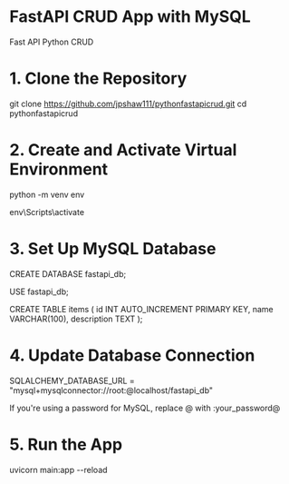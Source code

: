 # FastAPI CRUD App with MySQL
Fast API Python CRUD

# 1. Clone the Repository
git clone https://github.com/jpshaw111/pythonfastapicrud.git
cd pythonfastapicrud
# 2. Create and Activate Virtual Environment
python -m venv env

env\Scripts\activate

# 3. Set Up MySQL Database

CREATE DATABASE fastapi_db;

USE fastapi_db;

CREATE TABLE items (
  id INT AUTO_INCREMENT PRIMARY KEY,
  name VARCHAR(100),
  description TEXT
);

# 4. Update Database Connection
SQLALCHEMY_DATABASE_URL = "mysql+mysqlconnector://root:@localhost/fastapi_db"

If you're using a password for MySQL, replace @ with :your_password@

# 5. Run the App
uvicorn main:app --reload



